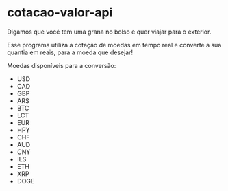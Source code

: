 # cotacao-valor-api
Digamos que você tem uma grana no bolso e quer viajar para o exterior.

Esse programa utiliza a cotação de moedas em tempo real e converte a sua quantia em reais, para a moeda que desejar!

Moedas disponíveis para a conversão:
-   USD
-   CAD
-   GBP
-   ARS
-   BTC
-   LCT
-   EUR
-   HPY
-   CHF
-   AUD
-   CNY
-   ILS
-   ETH
-   XRP
-   DOGE
